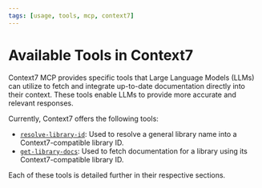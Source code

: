 ```yaml
---
tags: [usage, tools, mcp, context7]
---
```


# Available Tools in Context7

Context7 MCP provides specific tools that Large Language Models (LLMs) can utilize to fetch and integrate up-to-date documentation directly into their context. These tools enable LLMs to provide more accurate and relevant responses.

Currently, Context7 offers the following tools:

- [`resolve-library-id`](../resolve-library-id.md): Used to resolve a general library name into a Context7-compatible library ID.
- [`get-library-docs`](../get-library-docs.md): Used to fetch documentation for a library using its Context7-compatible library ID.

Each of these tools is detailed further in their respective sections.
